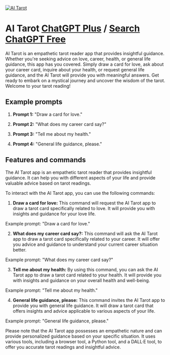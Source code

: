 
[![AI Tarot](https://files.oaiusercontent.com/file-o7I30YryhFMHdQ5FrAAJCsMv?se=2123-10-16T19%3A53%3A11Z&sp=r&sv=2021-08-06&sr=b&rscc=max-age%3D31536000%2C%20immutable&rscd=attachment%3B%20filename%3D620b4795-2f2d-405f-8173-93f1bac47308.png&sig=xB9CvGD0Arl330%2BV8ONEanVeqTWLLGAOl2Si4IaIRaI%3D)](https://chat.openai.com/g/g-U2wGnqBOi-ai-tarot)

# AI Tarot [ChatGPT Plus](https://chat.openai.com/g/g-U2wGnqBOi-ai-tarot) / [Search ChatGPT Free](https://gptcall.net/index.html#/?search=AI%20Tarot)

AI Tarot is an empathetic tarot reader app that provides insightful guidance. Whether you're seeking advice on love, career, health, or general life guidance, this app has you covered. Simply draw a card for love, ask about your career card, inquire about your health, or request general life guidance, and the AI Tarot will provide you with meaningful answers. Get ready to embark on a mystical journey and uncover the wisdom of the tarot. Welcome to your tarot reading!

## Example prompts

1. **Prompt 1:** "Draw a card for love."

2. **Prompt 2:** "What does my career card say?"

3. **Prompt 3:** "Tell me about my health."

4. **Prompt 4:** "General life guidance, please."

## Features and commands

The AI Tarot app is an empathetic tarot reader that provides insightful guidance. It can help you with different aspects of your life and provide valuable advice based on tarot readings.

To interact with the AI Tarot app, you can use the following commands:

1. **Draw a card for love:** This command will request the AI Tarot app to draw a tarot card specifically related to love. It will provide you with insights and guidance for your love life.

Example prompt: "Draw a card for love."

2. **What does my career card say?:** This command will ask the AI Tarot app to draw a tarot card specifically related to your career. It will offer you advice and guidance to understand your current career situation better.

Example prompt: "What does my career card say?"

3. **Tell me about my health:** By using this command, you can ask the AI Tarot app to draw a tarot card related to your health. It will provide you with insights and guidance on your overall health and well-being.

Example prompt: "Tell me about my health."

4. **General life guidance, please:** This command invites the AI Tarot app to provide you with general life guidance. It will draw a tarot card that offers insights and advice applicable to various aspects of your life.

Example prompt: "General life guidance, please."

Please note that the AI Tarot app possesses an empathetic nature and can provide personalized guidance based on your specific situation. It uses various tools, including a browser tool, a Python tool, and a DALL·E tool, to offer you accurate tarot readings and insightful advice.


